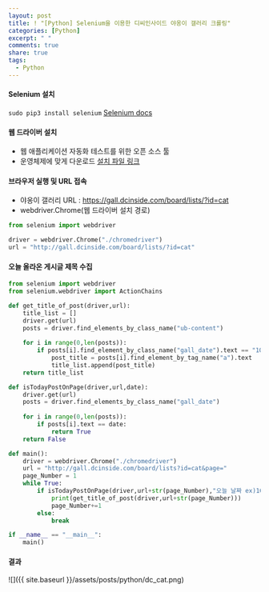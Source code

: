 ```yaml
---
layout: post
title: ! "[Python] Selenium을 이용한 디씨인사이드 야옹이 갤러리 크롤링"
categories: [Python]
excerpt: " "
comments: true
share: true
tags:
  - Python
---
```


#### Selenium 설치
`sudo pip3 install selenium`
[Selenium docs](https://selenium-python.readthedocs.io/)

#### 웹 드라이버 설치
- 웹 애플리케이션 자동화 테스트를 위한 오픈 소스 툴
- 운영체제에 맞게 다운로드
[설치 파일 링크](https://chromedriver.storage.googleapis.com/index.html?path=2.43/)

#### 브라우저 실행 및 URL 접속
- 야옹이 갤러리 URL : https://gall.dcinside.com/board/lists/?id=cat
- webdriver.Chrome(웹 드라이버 설치 경로)
```py
from selenium import webdriver

driver = webdriver.Chrome("./chromedriver")
url = "http://gall.dcinside.com/board/lists/?id=cat"
```

#### 오늘 올라온 게시글 제목 수집
```py
from selenium import webdriver
from selenium.webdriver import ActionChains

def get_title_of_post(driver,url):
	title_list = []
	driver.get(url)
	posts = driver.find_elements_by_class_name("ub-content")
	
	for i in range(0,len(posts)):
		if posts[i].find_element_by_class_name("gall_date").text == "10/19":
			post_title = posts[i].find_element_by_tag_name("a").text
			title_list.append(post_title)
	return title_list

def isTodayPostOnPage(driver,url,date):
	driver.get(url)
	posts = driver.find_elements_by_class_name("gall_date")
	
	for i in range(0,len(posts)):
		if posts[i].text == date:
			return True
	return False

def main():
	driver = webdriver.Chrome("./chromedriver")
	url = "http://gall.dcinside.com/board/lists?id=cat&page="
	page_Number = 1
	while True:
		if isTodayPostOnPage(driver,url+str(page_Number),"오늘 날짜 ex)10/19"):
			print(get_title_of_post(driver,url+str(page_Number)))
			page_Number+=1
		else:
			break

if __name__ == "__main__":
	main()
```

#### 결과
![]({{ site.baseurl }}/assets/posts/python/dc_cat.png)
